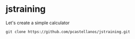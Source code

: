 # jstraining
Let's create a simple calculator

`git clone https://github.com/pcastellanos/jstraining.git`